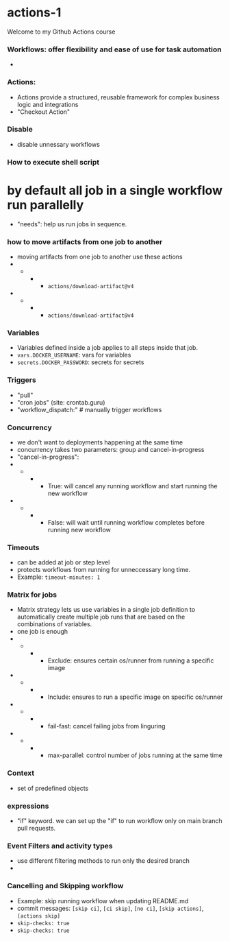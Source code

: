 # actions-1
Welcome to my Github Actions course

### Workflows: offer flexibility and ease of use for task automation
- 
### Actions:  
- Actions provide a structured, reusable framework for complex business logic and integrations
- "Checkout Action" 

### Disable
- disable unnessary workflows

### How to execute shell script

# by default all job in a single workflow run parallelly
- "needs": help us run jobs in sequence.

### how to move artifacts from one job to another
- moving artifacts from one job to another use these actions
- - - - `actions/download-artifact@v4`
- - - - `actions/download-artifact@v4`

### Variables
- Variables defined inside a job applies to all steps inside that job.
- `vars.DOCKER_USERNAME`: vars for variables
- `secrets.DOCKER_PASSWORD`: secrets for secrets


### Triggers 
- "pull"
- "cron jobs" (site: crontab.guru)
- "workflow_dispatch:"    # manually trigger workflows


### Concurrency
- we don't want to deployments happening at the same time
- concurrency takes two parameters: group and cancel-in-progress
- "cancel-in-progress": 
- - - - True: will cancel any running workflow and start running the new workflow
- - - - False: will wait until running workflow completes before running new workflow

### Timeouts
- can be added at job or step level
- protects workflows from running for unneccessary long time.
- Example: `timeout-minutes: 1`

### Matrix for jobs
- Matrix strategy lets us use variables in a single job definition to automatically create multiple job runs that are based on the combinations of variables.
- one job is enough
- - - - Exclude: ensures certain os/runner from running a specific image
- - - - Include: ensures to run a specific image on specific os/runner
- - - - fail-fast: cancel failing jobs from linguring
- - - - max-parallel: control number of jobs running at the same time

### Context
- set of predefined objects

### expressions
- "if" keyword.  we can set up the "if" to run workflow only on main branch pull requests.

### Event Filters and activity types
- use different filtering methods to run only the desired branch
- 

### Cancelling and Skipping workflow
- Example: skip running workflow when updating README.md
- commit messages: `[skip ci]`, `[ci skip]`, `[no ci]`, `[skip actions]`, `[actions skip]` 
- `skip-checks: true`
- `skip-checks: true`